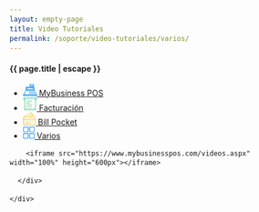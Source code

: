 ```yaml
---
layout: empty-page
title: Video Tutoriales
permalink: /soporte/video-tutoriales/varios/
---
```


<div class="default-page">
  <div class="container">
    <div class="page-title">
      <div class="row">
        <div class="col-sm-6">
          <h4 class="unmargin-top">{{ page.title | escape }}</h4>
        </div>
      </div>
    </div>
    <div class="white-box videos">
      <ul class="videos-menu">
        <li>
          <a href="/soporte/video-tutoriales/mybusiness/">
            <img src="/images/icons/mybusiness.png" width="24" alt="" class="hidden-xs">
            MyBusiness POS
          </a>
        </li>
        <li>
          <a href="/soporte/video-tutoriales/factura-electronica">
            <img src="/images/icons/factura.png" width="24" alt="" class="hidden-xs">
            Facturación
          </a>
        </li>
        <li>
          <a href="/soporte/video-tutoriales/billpocket/">
            <img src="/images/icons/bill-pocket.png" width="22" alt="" class="hidden-xs">
            Bill Pocket
          </a>
        </li>
        <li class="active">
          <a href="/soporte/video-tutoriales/varios/">
            <img src="/images/icons/otros.png" width="20" alt="" class="hidden-xs">
            Varios
          </a>
        </li>
      </ul>
      <div class="videos-content">

        <iframe src="https://www.mybusinesspos.com/videos.aspx" width="100%" height="600px"></iframe>

      </div>

    </div>
  </div>
</div>
